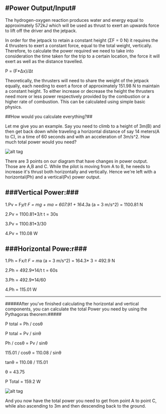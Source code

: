#Power Output/Input#
---
The hydrogen-oxygen reaction produces water and energy equal to approximately 572kJ which will be used as thrust to exert an upwards force to lift off the driver and the jetpack.

In order for the jetpack to retain a constant height (ΣF = 0 N) it requires the 4 thrusters to exert a constant force, equal to the total weight, vertically. Therefore, to calculate the power required we need to take into consideration the time taken for the trip to a certain location, the force it will exert as well as the distance travelled. 

P = (F*Δx)/Δt

Theoretically, the thrusters will need to share the weight of the jetpack equally, each needing to exert a force of approximately 151.98 N to maintain a constant height. To either increase or decrease the height the thrusters need more or less power respectively provided by the combustion or a higher rate of combustion. This can be calculated using simple basic physics.


##How would you calculate everything?##

Let me give you an example. Say you need to climb to a height of 3m(B) and then get back down while traveling a horizontal distance of say 14 meters(A to C), in a time of 60 seconds and with an acceleration of 3m/s^2. How much total power would you need?

![alt tag](http://i.imgur.com/bw9koSm.png)

There are 3 points on our diagram that have changes in power output. Those are A,B and C.
While the pilot is moving from A to B, he needs to increase it's thrust both horizontally and vertically.
Hence we're left with a horizontal(Ph) and a vertical(Pv) power output.

###Vertical Power:###
---

1.Pv = F*y/t 		 F = mg + ma = 607.91 + 164.3*a (a = 3 m/s^2) = 1100.81 N

2.Pv = 1100.81*3/t		t = 30s

3.Pv = 1100.81*3/30

4.Pv = 110.08 W

###Horizontal Powe:r###
---

1.Ph = F*x/t		F = m*a (a = 3 m/s^2) = 164.3* 3 = 492.9 N

2.Ph = 492.9*14/t		t = 60s

3.Ph = 492.9*14/60

4.Ph = 115.01 W
***
#####After you've finished calculating the horizontal and vertical components, you can calculate the total Power you need by using the Pythagoras theorem:#####

P total = Ph / cosθ  

P total = Pv / sinθ	

Ph / cosθ = Pv / sinθ    

115.01 / cosθ = 110.08 / sinθ

tanθ = 110.08  / 115.01

θ = 43.75

P Total = 159.2 W

![alt tag](http://i.imgur.com/bcWE1u4.png)

And you now have the total power you need to get from point A to point C, while also ascending to 3m and then descending back to the ground.
